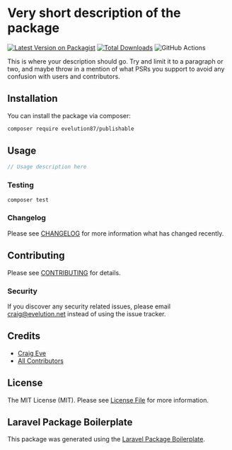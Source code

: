 # Very short description of the package

[![Latest Version on Packagist](https://img.shields.io/packagist/v/evelution/publishable.svg?style=flat-square)](https://packagist.org/packages/evelution/publishable)
[![Total Downloads](https://img.shields.io/packagist/dt/evelution/publishable.svg?style=flat-square)](https://packagist.org/packages/evelution/publishable)
![GitHub Actions](https://github.com/evelution/publishable/actions/workflows/main.yml/badge.svg)

This is where your description should go. Try and limit it to a paragraph or two, and maybe throw in a mention of what PSRs you support to avoid any confusion with users and contributors.

## Installation

You can install the package via composer:

```bash
composer require evelution87/publishable
```

## Usage

```php
// Usage description here
```

### Testing

```bash
composer test
```

### Changelog

Please see [CHANGELOG](CHANGELOG.md) for more information what has changed recently.

## Contributing

Please see [CONTRIBUTING](CONTRIBUTING.md) for details.

### Security

If you discover any security related issues, please email craig@evelution.net instead of using the issue tracker.

## Credits

-   [Craig Eve](https://github.com/evelution87)
-   [All Contributors](../../contributors)

## License

The MIT License (MIT). Please see [License File](LICENSE.md) for more information.

## Laravel Package Boilerplate

This package was generated using the [Laravel Package Boilerplate](https://laravelpackageboilerplate.com).
